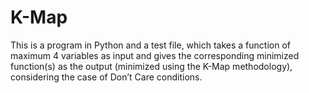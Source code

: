 # K-Map
This is a program in Python and a test file, which takes a function of maximum 4 variables as input and gives the corresponding minimized function(s) as the output (minimized using the K-Map methodology), considering the case of Don’t Care conditions. 
